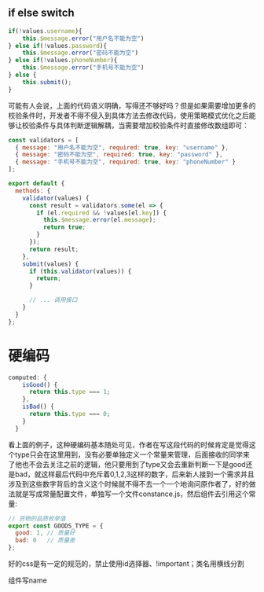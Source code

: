 
## if else switch

```js
if(!values.username){
    this.$message.error("用户名不能为空")
} else if(!values.password){
    this.$message.error("密码不能为空")
} else if(!values.phoneNumber){
    this.$message.error("手机号不能为空")
} else {
    this.submit();
}

```


可能有人会说，上面的代码语义明确，写得还不够好吗？但是如果需要增加更多的校验条件时，开发者不得不侵入到具体方法去修改代码，使用策略模式优化之后能够让校验条件与具体判断逻辑解耦，当需要增加校验条件时直接修改数组即可：
```js
const validators = [
  { message: "用户名不能为空", required: true, key: "username" },
  { message: "密码不能为空", required: true, key: "password" },
  { message: "手机号不能为空", required: true, key: "phoneNumber" }
];

export default {
  methods: {
    validator(values) {
      const result = validators.some(el => {
        if (el.required && !values[el.key]) {
          this.$message.error(el.message);
          return true;
        }
      });
      return result;
    },
    submit(values) {
      if (this.validator(values)) {
        return;
      }

      // ... 调用接口
    }
  }
};
```

# 硬编码

```js
computed: {
    isGood() {
      return this.type === 1;
    },
    isBad() {
      return this.type === 0;
    }
  }

  ```

看上面的例子，这种硬编码基本随处可见，作者在写这段代码的时候肯定是觉得这个type只会在这里用到，没有必要单独定义一个常量来管理，后面接收的同学来了他也不会去关注之前的逻辑，他只要用到了type又会去重新判断一下是good还是bad，就这样最后代码中充斥着0,1,2,3这样的数字，后来新人接到一个需求并且涉及到这些数字背后的含义这个时候就不得不去一个一个地询问原作者了，好的做法就是写成常量配置文件，单独写一个文件constance.js，然后组件去引用这个常量:
```js
// 货物的品质枚举值
export const GOODS_TYPE = {
  good: 1, // 质量好
  bad: 0   // 质量差
};
```

好的css是有一定的规范的，禁止使用id选择器、!important；类名用横线分割

组件写name